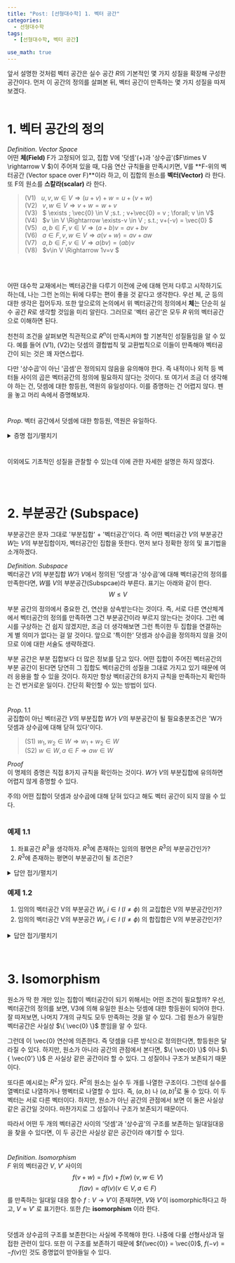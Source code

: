 ```yaml
---
title: "Post: [선형대수학] 1. 벡터 공간"
categories:
  - 선형대수학
tags:
  - [선형대수학, 벡터 공간]

use_math: true
---
```


앞서 설명한 것처럼 벡터 공간은 실수 공간 $R$의 기본적인 몇 가지 성질을 확장해 구성한 공간이다. 먼저 이 공간의 정의를 살펴본 뒤, 벡터 공간이 만족하는 몇 가지 성질을 따져 보겠다.
<br>
</br>
# 1. 벡터 공간의 정의
$Definition.$ $Vector\;Space$  
어떤 **체(Field)** F가 고정되어 있고, 집합 V에 '덧셈'(+)과 '상수곱'($F\times V \rightarrow V $)이 주어져 있을 때, 다음 연산 규칙들을 만족시키면, V를 **F-위의 벡터공간 (Vector space over F)**이라 하고, 이 집합의 원소를 **벡터(Vector)** 라 한다. 또 F의 원소를 **스칼라(scalar)** 라 한다.

> (V1) &nbsp; $u,v,w \in V \Rightarrow (u+v)+w = u+(v+w)$  
(V2) &nbsp; $v, w \in V \Rightarrow v+w =w+v$  
(V3) &nbsp; $ \exists \; \vec{0} \in V \;s.t. \; v+\vec{0} = v \;  \forall\; v \in V$  
(V4) &nbsp; $v \in V \Rightarrow \exists-v \in V \; s.t.\; v+(-v) = \vec{0} $  
(V5) &nbsp; $a,b\in F, v\in V \Rightarrow (a+b)v = av+bv$  
(V6) &nbsp; $a\in F, v,w\in V \Rightarrow a(v+w) = av+aw$  
(V7) &nbsp; $a,b\in F, v\in V \Rightarrow a(bv) = (ab)v$  
(V8) &nbsp; $v\in V \Rightarrow 1v=v $

<br>
</br>

어떤 대수학 교재에서는 벡터공간을 다루기 이전에 군에 대해 먼저 다루고 시작하기도 하는데, 나는 그런 논의는 뒤에 다루는 편이 좋을 것 같다고 생각한다. 우선 체, 군 등의 대한 생각은 접어두자. 또한 앞으로의 논의에서 위 벡터공간의 정의에서 **체**는 단순히 실수 공간 $R$로 생각할 것임을 미리 알린다. 그러므로 '벡터 공간'은 모두 $R$ 위의 벡터공간으로 이해하면 된다.

천천히 조건을 살펴보면 직관적으로 $R^n$이 만족시켜야 할 기본적인 성질들임을 알 수 있다. 예를 들어 (V1), (V2)는 덧셈의 결합법칙 및 교환법칙으로 이들이 만족해야 벡터공간이 되는 것은 꽤 자연스럽다. 

다만 '상수곱'이 아닌 '곱셈'은 정의되지 않음을 유의해야 한다. 즉 내적이나 외적 등 벡터들 사이의 곱은 벡터공간의 정의에 필요하지 않다는 것이다. 또 여기서 조금 더 생각해야 하는 건, 덧셈에 대한 항등원, 역원의 유일성이다. 이를 증명하는 건 어렵지 않다. 펜을 놓고 머리 속에서 증명해보자. 

# 
$Prop.$ 벡터 공간에서 덧셈에 대한 항등원, 역원은 유일하다. 

<details>
<summary>증명 접기/펼치기</summary>
<div markdown="1">

$$ \vec{0}_1 = \vec{0}_1 +\vec{0}_2 = \vec{0}_2  $$
$$ -v_2 = \vec{0}+(-v_2) = (-v_1+v)+(-v_2) = -v_1  $$
위 증명에서 벡터 공간의 규칙을 적절히 사용했음을 확인해보길 바란다. 자세한 설명은 생략.  

</div>
</details>  

#
이외에도 기초적인 성질을 관찰할 수 있는데 이에 관한 자세한 설명은 하지 않겠다.

<br>
</br>

# 2. 부분공간 (Subspace)

부분공간은 문자 그대로 '부분집합' + '벡터공간'이다. 즉 어떤 벡터공간 $V$의 부분공간 $W$는 $V$의 부분집합이자, 벡터공간인 집합을 뜻한다. 먼저 보다 정확한 정의 및 표기법을 소개하겠다.

$Definition.$ $Subspace$  
벡터공간 $V$의 부분집합 $W$가 $V$에서 정의된 '덧셈'과 '상수곱'에 대해 벡터공간의 정의를 만족한다면, $W$를 $V$의 부분공간(Subspcae)라 부른다. 표기는 아래와 같이 한다. $$ W \leq V$$

부분 공간의 정의에서 중요한 건, 연산을 상속받는다는 것이다. 즉, 서로 다른 연산체계에서 벡터공간의 정의를 만족하면 그건 부분공간이라 부르지 않는다는 것이다. 그런 예시를 구상하는 건 쉽지 않겠지만, 조금 더 생각해보면 그런 특이한 두 집합을 연결하는 게 별 의미가 없다는 걸 알 것이다. 앞으로 '특이한' 덧셈과 상수곱을 정의하지 않을 것이므로 이에 대한 서술도 생략하겠다. 

부분 공간은 부분 집합보다 더 많은 정보를 담고 있다. 어떤 집합이 주어진 벡터공간의 부분 공간이 된다면 당연히 그 집합도 벡터공간의 성질을 그대로 가지고 있기 때문에 여러 응용을 할 수 있을 것이다. 하지만 항상 벡터공간의 8가지 규칙을 만족하는지 확인하는 건 번거로운 일이다. 간단히 확인할 수 있는 방법이 있다.
#
$Prop. \; 1.1$   
공집합이 아닌 벡터공간 $V$의 부분집합 $W$가 $V$의 부분공간이 될 필요충분조건은 'W가 덧셈과 상수곱에 대해 닫혀 있다'이다. 

>(S1) $w_1,w_2 \in W \Rightarrow w_1 +w_2 \in W$  
(S2) $w \in W, a\in F \Rightarrow aw \in W$

$Proof$  
이 명제의 증명은 직접 8가지 규칙을 확인하는 것이다. $W$가 $V$의 부분집합에 유의하면 어렵지 않게 증명할 수 있다.

주의) 어떤 집합이 덧셈과 상수곱에 대해 닫혀 있다고 해도 벡터 공간이 되지 않을 수 있다.
#
### 예제 1.1
1) 좌표공간 $R^3$을 생각하자. $R^3$에 존재하는 임의의 평면은 $R^3$의 부분공간인가?
2) $R^3$에 존재하는 평면이 부분공간이 될 조건은?

<details>
<summary>답안 접기/펼치기</summary>
<div markdown="1">

덧셈에 대한 항등원을 포함하면 벡터공간이 될 수 있다. 즉, 원점을 포함해야 한다. 원점을 포함하는 평면은 덧셈과 상수곱에 대해 닫혀 있다는 것을 쉽게 알 수 있고 Prop 1.1에 의해 부분공간이 되는 것을 알 수 있다.

</div>
</details>

### 예제 1.2
1) 임의의 벡터공간 V의 부분공간 $W_i, \; i\in I\; (I\neq \phi)$ 의 교집합은 V의 부분공간인가?
2) 임의의 벡터공간 V의 부분공간 $W_i, \; i\in I\; (I\neq \phi)$ 의 합집합은 V의 부분공간인가?

<details>
<summary>답안 접기/펼치기</summary>
<div markdown="1">

1) 주어진 교집합을 $W_0$라 할때, $W_0$의 임의의 원소 $w_1, w_2$는 $W_i, \; i\in I)$ 의 원소이다. $W_i$가 각각 벡터공간이므로 덧셈과 상수곱에 대해 닫혀있고, 이로부터 $w_1+w_2 \in W_i$,&nbsp; $ a \in R \Rightarrow a(w_1) \; in\; W_i$ 따라서 $W_0$도 덧셈과 상수곱에 대해 닫혀있다.

2) 반례) 예제 1.1에서 $R^3$의 부분공간 xz평면과 xy평면의 합집합은 당연히 벡터공간이 안된다. 

</div>
</details>  
<br>
</br>

# 3. Isomorphism

원소가 딱 한 개만 있는 집합이 벡터공간이 되기 위해서는 어떤 조건이 필요할까? 우선, 벡터공간의 정의를 보면, V3에 의해 유일한 원소는 덧셈에 대한 항등원이 되어야 한다. 잘 따져보면, 나머지 7개의 규칙도 모두 만족하는 것을 알 수 있다. 그럼 원소가 유일한 벡터공간은 사실상 $\{ \vec{0} \}$ 뿐임을 알 수 있다.

그런데 이 \vec{0} 연산에 의존한다. 즉 덧셈을 다른 방식으로 정의한다면, 항등원은 달라질 수 있다. 하지만, 원소가 아니라 공간의 관점에서 본다면, $\{ \vec{0} \}$ 이나 $\{ \vec{0'} \}$ 은 사실상 같은 공간이라 할 수 있다. 그 성질이나 구조가 보존되기 때문이다.

또다른 예시로는 $R^2$가 있다. $R^2$의 원소는 실수 두 개를 나열한 구조이다. 그런데 실수를 열벡터로 나열하거나 행벡터로 나열할 수 있다. 즉, $(a,b)$ 나 $(a,b)^{t}$로 둘 수 있다. 이 두 벡터는 서로 다른 벡터이다. 하지만, 원소가 아닌 공간의 관점에서 보면 이 둘은 사실상 같은 공간일 것이다. 마찬가지로 그 성질이나 구조가 보존되기 때문이다. 

따라서 어떤 두 개의 벡터공간 사이의 '덧셈'과 '상수곱'의 구조를 보존하는 일대일대응을 찾을 수 있다면, 이 두 공간은 사실상 같은 공간이라 얘기할 수 있다.
#
$Definition.$  $Isomorphism$  
$F$ 위의 벡터공간 $V$, $V'$ 사이의 $$f(v+w) = f(v)+f(w)\; (v,w \in V)$$ $$f(av)=af(v) (v \in V, a \in F)$$
를 만족하는 일대일 대응 함수 $f: V \rightarrow V'$이 존재하면, $V$와 $V'$이 isomorphic하다고 하고, $V\approx V'$ 로 표기한다. 또한 $f$는 **isomorphism** 이라 한다.
#
덧셈과 상수곱의 구조를 보존한다는 사실에 주목해야 한다. 나중에 다룰 선형사상과 밀접한 관련이 있다. 또한 이 구조를 보존하기 때문에 $f(\vec{0)} = \vec{0}$, $f(-v)=-f(v)$인 것도 증명없이 받아들일 수 있다.